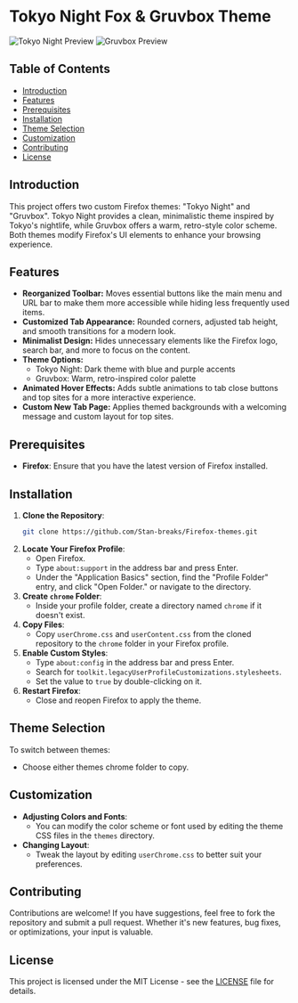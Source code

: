 # Tokyo Night Fox & Gruvbox Theme

![Tokyo Night Preview](https://github.com/user-attachments/assets/f9274d7b-a1f0-41db-8c40-83444a947ad4)
![Gruvbox Preview](path/to/gruvbox-preview.png)

## Table of Contents

- [Introduction](#introduction)
- [Features](#features)
- [Prerequisites](#prerequisites)
- [Installation](#installation)
- [Theme Selection](#theme-selection)
- [Customization](#customization)
- [Contributing](#contributing)
- [License](#license)

## Introduction

This project offers two custom Firefox themes: "Tokyo Night" and "Gruvbox". Tokyo Night provides a clean, minimalistic theme inspired by Tokyo's nightlife, while Gruvbox offers a warm, retro-style color scheme. Both themes modify Firefox's UI elements to enhance your browsing experience.

## Features

- **Reorganized Toolbar:** Moves essential buttons like the main menu and URL bar to make them more accessible while hiding less frequently used items.
- **Customized Tab Appearance:** Rounded corners, adjusted tab height, and smooth transitions for a modern look.
- **Minimalist Design:** Hides unnecessary elements like the Firefox logo, search bar, and more to focus on the content.
- **Theme Options:**
  - Tokyo Night: Dark theme with blue and purple accents
  - Gruvbox: Warm, retro-inspired color palette
- **Animated Hover Effects:** Adds subtle animations to tab close buttons and top sites for a more interactive experience.
- **Custom New Tab Page:** Applies themed backgrounds with a welcoming message and custom layout for top sites.

## Prerequisites

- **Firefox**: Ensure that you have the latest version of Firefox installed.

## Installation

1. **Clone the Repository**:
   ```bash
   git clone https://github.com/Stan-breaks/Firefox-themes.git
   ```
2. **Locate Your Firefox Profile**:
   - Open Firefox.
   - Type `about:support` in the address bar and press Enter.
   - Under the "Application Basics" section, find the "Profile Folder" entry, and click "Open Folder." or navigate to the directory.
3. **Create `chrome` Folder**:
   - Inside your profile folder, create a directory named `chrome` if it doesn't exist.
4. **Copy Files**:
   - Copy `userChrome.css` and `userContent.css` from the cloned repository to the `chrome` folder in your Firefox profile.
5. **Enable Custom Styles**:
   - Type `about:config` in the address bar and press Enter.
   - Search for `toolkit.legacyUserProfileCustomizations.stylesheets`.
   - Set the value to `true` by double-clicking on it.
6. **Restart Firefox**:
   - Close and reopen Firefox to apply the theme.

## Theme Selection

To switch between themes:

- Choose either themes chrome folder to copy.

## Customization

- **Adjusting Colors and Fonts**:
  - You can modify the color scheme or font used by editing the theme CSS files in the `themes` directory.
- **Changing Layout**:
  - Tweak the layout by editing `userChrome.css` to better suit your preferences.

## Contributing

Contributions are welcome! If you have suggestions, feel free to fork the repository and submit a pull request. Whether it's new features, bug fixes, or optimizations, your input is valuable.

## License

This project is licensed under the MIT License - see the [LICENSE](LICENSE) file for details.
